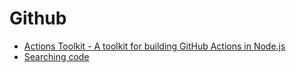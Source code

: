 # Github

- [Actions Toolkit - A toolkit for building GitHub Actions in Node.js](https://github.com/JasonEtco/actions-toolkit)
- [Searching code](https://help.github.com/articles/searching-code/)
